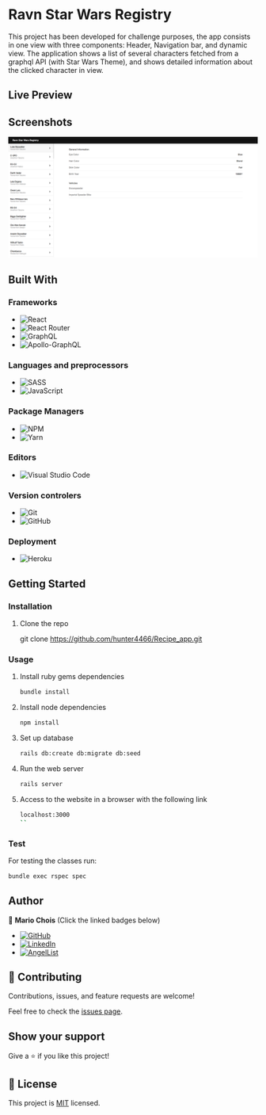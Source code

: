 # Ravn Star Wars Registry

This project has been developed for challenge purposes, the app consists in one view with three components: Header, Navigation bar, and dynamic view.
The application shows a list of several characters fetched from a graphql API (with Star Wars Theme), and shows detailed information about the clicked character in view.
## Live Preview
## Screenshots

![image](./src/assets/images/screenshots/Capture1.png)


## Built With

### Frameworks
- ![React](https://img.shields.io/badge/react-%2320232a.svg?style=for-the-badge&logo=react&logoColor=%2361DAFB)
- ![React Router](https://img.shields.io/badge/React_Router-CA4245?style=for-the-badge&logo=react-router&logoColor=white)
- ![GraphQL](https://img.shields.io/badge/-GraphQL-E10098?style=for-the-badge&logo=graphql&logoColor=white)
- ![Apollo-GraphQL](https://img.shields.io/badge/-ApolloGraphQL-311C87?style=for-the-badge&logo=apollo-graphql)

### Languages and preprocessors
- ![SASS](https://img.shields.io/badge/SASS-hotpink.svg?style=for-the-badge&logo=SASS&logoColor=white)
- ![JavaScript](https://img.shields.io/badge/javascript-%23323330.svg?style=for-the-badge&logo=javascript&logoColor=%23F7DF1E)

### Package Managers
- ![NPM](https://img.shields.io/badge/NPM-%23000000.svg?style=for-the-badge&logo=npm&logoColor=white)
- ![Yarn](https://img.shields.io/badge/yarn-%232C8EBB.svg?style=for-the-badge&logo=yarn&logoColor=white)

### Editors
- ![Visual Studio Code](https://img.shields.io/badge/Visual%20Studio%20Code-0078d7.svg?style=for-the-badge&logo=visual-studio-code&logoColor=white)

### Version controlers
- ![Git](https://img.shields.io/badge/git-%23F05033.svg?style=for-the-badge&logo=git&logoColor=white)
- ![GitHub](https://img.shields.io/badge/github-%23121011.svg?style=for-the-badge&logo=github&logoColor=white)

### Deployment
- ![Heroku](https://img.shields.io/badge/heroku-%23430098.svg?style=for-the-badge&logo=heroku&logoColor=white)


## Getting Started

### Installation

1. Clone the repo

   git clone https://github.com/hunter4466/Recipe_app.git
  

### Usage

1. Install ruby gems dependencies

   ```sh
   bundle install
   ```

2. Install node dependencies

   ```sh
   npm install
   ```

3. Set up database

   ```sh
   rails db:create db:migrate db:seed
   ```

4. Run the web server

   ```sh
   rails server
   ```

5. Access to the website in a browser with the following link

   ```sh
   localhost:3000
   ``
### Test

For testing the classes run:

   ```sh
   bundle exec rspec spec
   ```

## Author

👤 **Mario Chois**
 (Click the linked badges below)
- [![GitHub](https://img.shields.io/badge/github-%23121011.svg?style=for-the-badge&logo=github&logoColor=white)](https://github.com/hunter4466/)
- [![LinkedIn](https://img.shields.io/badge/linkedin-%230077B5.svg?style=for-the-badge&logo=linkedin&logoColor=white)](https://www.linkedin.com/in/mario-chois-5a13b6b6/)
- [![AngelList](https://img.shields.io/badge/AngelList-%23D4D4D4.svg?style=for-the-badge&logo=AngelList&logoColor=black)](https://angel.co/u/mario-chois)

 
## 🤝 Contributing

Contributions, issues, and feature requests are welcome!

Feel free to check the [issues page](https://github.com/hunter4466/Ravn-Challenge-V2-Mario-Chois/issues).

## Show your support

Give a ⭐️ if you like this project!

## 📝 License

This project is [MIT](https://github.com/hunter4466/Ravn-Challenge-V2-Mario-Chois/blob/development/LICENSE) licensed.
